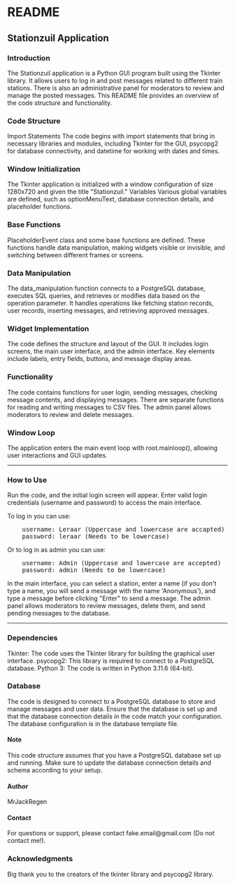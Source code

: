 <h1>README</h1>

<h2>Stationzuil Application</h2>
    
<h3>Introduction</h3>
<p>
The Stationzuil application is a Python GUI program built using the Tkinter library. It allows users to log in and post messages related to different train stations. There is also an administrative panel for moderators to review and manage the posted messages. This README file provides an overview of the code structure and functionality.
</p>
<h3>Code Structure</h3>
<p>
Import Statements
The code begins with import statements that bring in necessary libraries and modules, including Tkinter for the GUI, psycopg2 for database connectivity, and datetime for working with dates and times.
</p>
<h3>Window Initialization</h3>
<p>
The Tkinter application is initialized with a window configuration of size 1280x720 and given the title "Stationzuil."
Variables
Various global variables are defined, such as optionMenuText, database connection details, and placeholder functions.
</p>
<h3>Base Functions</h3>
<p>
PlaceholderEvent class and some base functions are defined. These functions handle data manipulation, making widgets visible or invisible, and switching between different frames or screens.
</p>
<h3>Data Manipulation</h3>
<p>
The data_manipulation function connects to a PostgreSQL database, executes SQL queries, and retrieves or modifies data based on the operation parameter. It handles operations like fetching station records, user records, inserting messages, and retrieving approved messages.
</p>
<h3>Widget Implementation</h3>
<p>
The code defines the structure and layout of the GUI. It includes login screens, the main user interface, and the admin interface. Key elements include labels, entry fields, buttons, and message display areas.
</p>
<h3>Functionality</h3>
<p>
The code contains functions for user login, sending messages, checking message contents, and displaying messages. There are separate functions for reading and writing messages to CSV files. The admin panel allows moderators to review and delete messages.
</p>
<h3>Window Loop</h3>
<p>
The application enters the main event loop with root.mainloop(), allowing user interactions and GUI updates.
</p>
<HR>
<h3>How to Use</h3>
<p>
Run the code, and the initial login screen will appear.
Enter valid login credentials (username and password) to access the main interface.
</p>
<p>To log in you can use:</p>
<PRE>
    username: Leraar (Uppercase and lowercase are accapted)
    password: leraar (Needs to be lowercase)
</PRE>
<p>Or to log in as admin you can use:</p>
<PRE>
    username: Admin (Uppercase and lowercase are accepted)
    password: admin (Needs to be lowercase)</PRE>
</p>
In the main interface, you can select a station, enter a name (if you don't type a name, you will send a message with the name 'Anonymous'), and type a message before clicking "Enter" to send a message.
The admin panel allows moderators to review messages, delete them, and send pending messages to the database.
</p>
<HR>
<h3>Dependencies</h3>
<p>
Tkinter: The code uses the Tkinter library for building the graphical user interface.
psycopg2: This library is required to connect to a PostgreSQL database.
Python 3: The code is written in Python 3.11.6 (64-bit).
</p>
<h3>Database</h3>
<p>
The code is designed to connect to a PostgreSQL database to store and manage messages and user data. Ensure that the database is set up and that the database connection details in the code match your configuration. The database configuration is in the database template file.
</p>
<h4>Note</h4>
<p>
This code structure assumes that you have a PostgreSQL database set up and running. Make sure to update the database connection details and schema according to your setup.
</p>
<h4>Author</h4>
<p>
MrJackRegen
</p>
<h4>Contact</h4>
<p>
For questions or support, please contact fake.email@gmail.com (Do not contact me!).
</p>
<h3>Acknowledgments</h3>
<p>
Big thank you to the creators of the tkinter library and psycopg2 library.
</p>